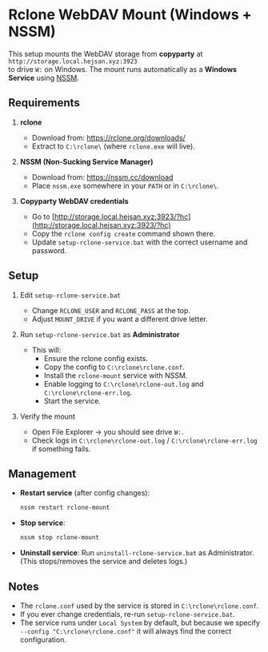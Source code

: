 # Rclone WebDAV Mount (Windows + NSSM)

This setup mounts the WebDAV storage from **copyparty** at  
`http://storage.local.hejsan.xyz:3923`  
to drive `W:` on Windows. The mount runs automatically as a **Windows Service** using [NSSM](https://nssm.cc/).

## Requirements

1. **rclone**

   - Download from: https://rclone.org/downloads/
   - Extract to `C:\rclone\` (where `rclone.exe` will live).

2. **NSSM (Non-Sucking Service Manager)**

   - Download from: https://nssm.cc/download
   - Place `nssm.exe` somewhere in your `PATH` or in `C:\rclone\`.

3. **Copyparty WebDAV credentials**
   - Go to [http://storage.local.hejsan.xyz:3923/?hc](http://storage.local.hejsan.xyz:3923/?hc)
   - Copy the `rclone config create` command shown there.
   - Update `setup-rclone-service.bat` with the correct username and password.

## Setup

1. Edit `setup-rclone-service.bat`

   - Change `RCLONE_USER` and `RCLONE_PASS` at the top.
   - Adjust `MOUNT_DRIVE` if you want a different drive letter.

2. Run `setup-rclone-service.bat` as **Administrator**

   - This will:
     - Ensure the rclone config exists.
     - Copy the config to `C:\rclone\rclone.conf`.
     - Install the `rclone-mount` service with NSSM.
     - Enable logging to `C:\rclone\rclone-out.log` and `C:\rclone\rclone-err.log`.
     - Start the service.

3. Verify the mount
   - Open File Explorer → you should see drive `W:`.
   - Check logs in `C:\rclone\rclone-out.log` / `C:\rclone\rclone-err.log` if something fails.

## Management

- **Restart service** (after config changes):
  ```powershell
  nssm restart rclone-mount
  ```

* **Stop service**:

  ```powershell
  nssm stop rclone-mount
  ```

* **Uninstall service**:
  Run `uninstall-rclone-service.bat` as Administrator.
  (This stops/removes the service and deletes logs.)

## Notes

- The `rclone.conf` used by the service is stored in `C:\rclone\rclone.conf`.
- If you ever change credentials, re-run `setup-rclone-service.bat`.
- The service runs under `Local System` by default, but because we specify `--config "C:\rclone\rclone.conf"` it will always find the correct configuration.
